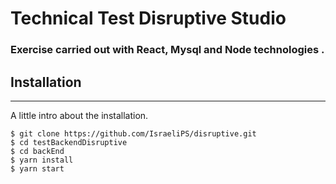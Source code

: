 # Technical Test Disruptive Studio

### Exercise carried out with React, Mysql and Node technologies .

## Installation

---

A little intro about the installation.

```
$ git clone https://github.com/IsraeliPS/disruptive.git
$ cd testBackendDisruptive
$ cd backEnd
$ yarn install
$ yarn start
```
